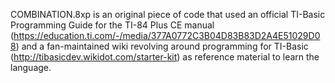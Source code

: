 COMBINATION.8xp is an original piece of code that used an official TI-Basic Programming Guide for the TI-84 Plus CE manual (https://education.ti.com/-/media/377A0772C3B04D83B83D2A4E51029D08) and a fan-maintained wiki revolving around programming for TI-Basic (http://tibasicdev.wikidot.com/starter-kit) as reference material to learn the language.
